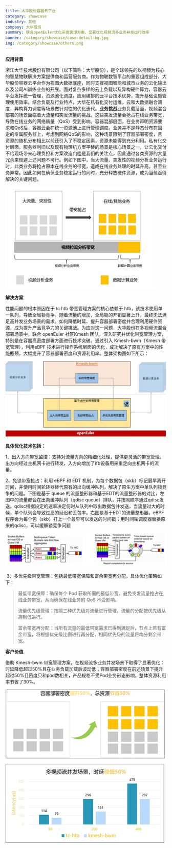 ```yaml
---
title: 大华股份容器云平台
category: showcase
industry: 其他
company: 大华股份
summary: 联合openEuler优化带宽管理方案，显著优化视频流多业务并发运行效率
banner: /category/showcase/case-detail-bg.jpg
img: /category/showcase/others.png
---
```





**应用背景**

浙江大华技术股份有限公司（以下简称：大华股份），是全球领先的以视频为核心的智慧物联解决方案提供商和运营服务商。作为物联数智平台的重要组成部分，大华股份容器云平台作为视图大数据底座，同时支撑视图智能和城市业务的云化输出以及公司AI训练业务的开展。面对复杂多样的云上负载以及异构硬件算力，容器云平台发挥统一管理，资源池化调度，应用编排的云平台技术优势，提升基础设施管理使用效率。结合负载及行业特点，大华在私有化交付运维，云和大数据融合调度，异构算力调度等场景做针对性的优化迭代。**业务挑战**业务负载层面，视频混合部署的场景面临着大流量和突发流量的挑战。这些突发流量会抢占在线业务带宽，导致在线业务的网络质量（QoS）受到影响。容器混部层面，在业务声明资源要求和QoS后，容器云会在统一资源池上进行管理调度。业务并不是静态分布在固定的专属服务器上，考虑到网络QoS的影响，这种场景限制了容器部署密度，且资源的随机分布相比以前还引入了不稳定因素，资源未能得到充分利用。私有化交付层面，服务器利旧以及现有物理机方案平替的场景是核心场景之一，让云化交付不给现场带来心理负担和方案改造门槛是我们的关注点，因此通过各类资源的大量冗余来规避上述问题不可行。例如下图中，当大流量、突发性的视频分析业务运行时，此类业务将抢占原本在线业务的带宽，造成在线业务处理的时延升高，甚至业务异常。因此如何在确保业务稳定运行的同时，充分释放硬件资源，成为当前亟待解决的关键问题。

![IMG\_256](./media/image1.png)

**解决方案**

性能问题的根本原因在于 tc htb 带宽管理方案的核心依赖于
htb，该技术使用单一队列，导致全局锁竞争。随着流量的增加，全局锁的开销显著上升，最终无法满足高并发业务场景的需求。如何降低时延、提升容器部署密度并合理利用硬件资源，成为提升产品竞争力的关键挑战。为应对这一问题，大华股份在多视频流混合部署场景中，联合
openEuler 社区Kmesh
团队，深入研究并优化带宽管理方案，特别是在容器高密度部署方面进行技术突破。通过引入
Kmesh-bwm（Kmesh 带宽管理），利用eBPF
技术进行操作系统层面的优化，成功解决了原有方案中的性能瓶颈，大幅提升了容器部署密度和资源利用率。整体架构图如下所示：

![IMG\_257](./media/image2.png)

**具体优化技术包括：**

1、出入方向带宽监控：支持对流量方向的精细化处理，提供更灵活的带宽管理。出方向经过主机网卡进行转发，入方向增加了ifb设备用来重定向主机网卡的流量。

2、免锁带宽抢占：利用 eBPF 和 EDT
机制，为每个数据包（skb）标记最早离开时间，并使用时间轮转器替代原有的出向缓冲队列，解决了原生方案中单队列锁竞争的问题。下图是基于
queue
的流量整形器和基于EDT的流量整形器的对比，左图中的流量都会在出向缓冲队列（qdisc
queue）排队，并按照顺序通过qdisc发送。qdisc根据设定的速率决定何时从队列中取出数据包并发送，当流量过大的时候，单个队列会导致过高的延迟和丢包率。右图是基于EDT的流量整形器。eBPF程序会为每个包（skb）打上一个最早可以发送的时间戳；用时间轮调度器替换原来的qdisc，可以缓解锁竞争问题

![IMG\_258](./media/image3.png)

 3、多优先级带宽管理：包括最低带宽保障和富余带宽再分配，具体优化策略如下：

> 最低带宽保障：确保每个 Pod
> 获取所需的最低带宽，避免突发流量抢占在线业务带宽，从而确保在线业务的
> QoS 不受影响。
>
> 流量优先级管理：按照三种优先级对流量进行管理，流量的分配按优先级从高到低进行。
>
> 富余带宽再分配：当所有流量的最低带宽需求已得到满足后，节点上若有富余带宽，将根据优先级比例进行再分配，相同优先级的流量将均分剩余带宽。

**客户价值**

借助 Kmesh-bwm
带宽管理方案，在视频流多业务并发场景下取得了显著优化：时延降低超过50%且在业务负载加载后波动低；容器部署密度在前述场景下提升超过50%且密度只和pod数相关，产品规格不受Pod业务形态影响，整体资源利用率节省了30%。

![IMG\_259](./media/image4.png)

![IMG\_260](./media/image5.png)
